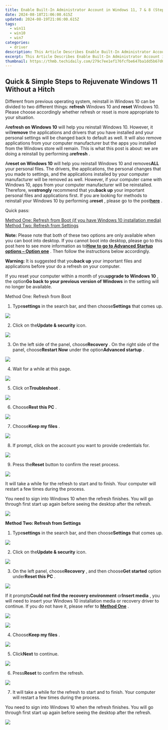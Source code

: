 ```yaml
---
title: Enable Built-In Administrator Account in Windows 11, 7 & 8 (Step by Step)
date: 2024-08-18T21:06:00.615Z
updated: 2024-08-19T21:06:00.615Z
tags:
  - win11
  - win10
  - win7
categories:
  - driver
description: This Article Describes Enable Built-In Administrator Account in Windows 11, 7 & 8 (Step by Step)
excerpt: This Article Describes Enable Built-In Administrator Account in Windows 11, 7 & 8 (Step by Step)
thumbnail: https://thmb.techidaily.com/279c7ee1ef176fcfbe647ba1dd5b67d647bd153ee16f2665898b8839f297231a.jpg
---
```


## Quick & Simple Steps to Rejuvenate Windows 11 Without a Hitch

Different from previous operating system, reinstall in Windows 10 can be divided to two different things: **refresh** Windows 10 and **reset**  Windows 10\. Please choose accordingly whether refresh or reset is more appropriate to your situation.

 A**refresh on Windows 10** will help you reinstall Windows 10\. However, it will**remove** the applications and drivers that you have installed and your personal settings will be changed back to default as well. It will also remove applications from your computer manufacturer but the apps you installed from the Windows store will remain. This is what this post is about: we are doing a reinstall by performing a**refresh** .

 A**reset on Windows 10** will help you reinstall Windows 10 and removes**ALL** your personal files. The drivers, the applications, the personal changes that you made to settings, and the applications installed by your computer manufacturer will be removed as well. However, if your computer came with Windows 10, apps from your computer manufacturer will be reinstalled. Therefore, we**strongly** recommend that you**back up** your important personal files and applications first. If you are looking for methods to reinstall your Windows 10 by performing a**reset** , please go to the post[**here**](https://tools.techidaily.com/drivereasy/download/) .

Quick pass:

[Method One: Refresh from Boot (if you have Windows 10 installation media)](https://tools.techidaily.com/drivereasy/download/)
[Method Two: Refresh from Settings](https://tools.techidaily.com/drivereasy/download/)

**Note:** Please note that both of these two options are only available when you can boot into desktop. If you cannot boot into desktop, please go to this post here to see more information as to[**How to go to Advanced Startup options – Option one**](https://tools.techidaily.com/drivereasy/download/) . Then follow the instructions below accordingly.

**Warning:**  It is suggested that you**back up** your important files and applications before your do a refresh on your computer.

 If you reset your computer within a month of you**upgrade to Windows 10** , the option**Go back to your previous version of Windows** in the setting will no longer be available.

 Method One: Refresh from Boot

 1) Type**settings** in the search bar, and then choose**Settings** that comes up.

![](https://images.drivereasy.com/wp-content/uploads/2016/09/img_57ea3a8f3da0d.png)

 2) Click on the**Update & security** icon.

![](https://images.drivereasy.com/wp-content/uploads/2016/09/img_57ea3a96682f0.jpg)

 3) On the left side of the panel, choose**Recovery** . On the right side of the panel, choose**Restart Now** under the option**Advanced startup** .

![](https://images.drivereasy.com/wp-content/uploads/2016/09/img_57ea3aa4afa95.png)

4) Wait for a while at this page.

![](https://images.drivereasy.com/wp-content/uploads/2016/09/img_57ea3ab02d097.png)

 5) Click on**Troubleshoot** .

![](https://images.drivereasy.com/wp-content/uploads/2016/09/img_57ea3abf665f2.png)

 6) Choose**Rest this PC** .

![](https://images.drivereasy.com/wp-content/uploads/2016/09/img_57ea3ad9a347f.png)

 7) Choose**Keep my files** .

![](https://images.drivereasy.com/wp-content/uploads/2016/09/img_57ea3ae39fe1c.png)

 8) If prompt, click on the account you want to provide credentials for.

![](https://images.drivereasy.com/wp-content/uploads/2016/09/img_57ea3af092692.png)

 9) Press the**Reset** button to confirm the reset process.

![](https://images.drivereasy.com/wp-content/uploads/2016/09/img_57ea3afbd23e4.png)

 It will take a while for the refresh to start and to finish. Your computer will restart a few times during the process.

 You need to sign into Windows 10 when the refresh finishes. You will go through first start up again before seeing the desktop after the refresh.

![](https://images.drivereasy.com/wp-content/uploads/2016/09/img_57ea3b0b03573.png)

 **Method Two: Refresh from Settings**

 1) Type**settings** in the search bar, and then choose**Settings** that comes up.

![](https://images.drivereasy.com/wp-content/uploads/2016/09/img_57ea3b368b7b1.png)

 2) Click on the**Update & security** icon.

![](https://images.drivereasy.com/wp-content/uploads/2016/09/img_57ea3b44d5903.jpg)

 3) On the left panel, choose**Recovery** , and then choose**Get started** option under**Reset this PC** .

![](https://images.drivereasy.com/wp-content/uploads/2016/09/img_57ea3b562935f.png)

 If it prompts**Could not find the recovery environment** or**Insert media** , you will need to insert your Windows 10 installation media or recovery driver to continue. If you do not have it, please refer to **[Method One](https://tools.techidaily.com/drivereasy/download/)**  .

![](https://images.drivereasy.com/wp-content/uploads/2016/09/img_57ea3b883d0bb.png)

![](https://images.drivereasy.com/wp-content/uploads/2016/09/img_57ea3b8cd9f94.png)

 4) Choose**Keep my files** .

![](https://images.drivereasy.com/wp-content/uploads/2016/09/img_57ea3b958e148.jpg)

 5) Click**Next** to continue.

![](https://images.drivereasy.com/wp-content/uploads/2016/09/img_57ea3bac026d3.jpg)

 6) Press**Reset** to confirm the refresh.

![](https://images.drivereasy.com/wp-content/uploads/2016/09/img_57ea3bbcb1022.png)

 7) It will take a while for the refresh to start and to finish. Your computer will restart a few times during the process.

 You need to sign into Windows 10 when the refresh finishes. You will go through first start up again before seeing the desktop after the refresh.

<ins class="adsbygoogle"
     style="display:block"
     data-ad-format="autorelaxed"
     data-ad-client="ca-pub-7571918770474297"
     data-ad-slot="1223367746"></ins>



<ins class="adsbygoogle"
     style="display:block"
     data-ad-client="ca-pub-7571918770474297"
     data-ad-slot="8358498916"
     data-ad-format="auto"
     data-full-width-responsive="true"></ins>



<!-- affiliate ads begin -->
<a href="https://store.movavi.com/affiliate.php?ACCOUNT=MOVAVI&AFFILIATE=108875&PATH=https%3A%2F%2Fwww.movavi.com%3FAFFILIATE%3D108875%26RESOURCE%3DMovavi%2BScreen%2BRecorder%2Bbox"><img src="https://mcusercontent.com/0885a03ded3d480dca9287f12/images/f026b149-fc7c-fd54-5f3e-1460bbb19b6b.jpg" border="0"></a>
<!-- affiliate ads end -->